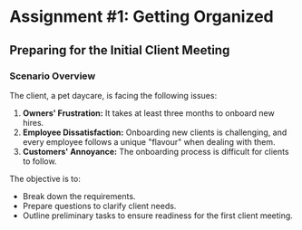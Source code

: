 # Assignment #1: Getting Organized  
## Preparing for the Initial Client Meeting  

### Scenario Overview  



The client, a pet daycare, is facing the following issues:  

1. **Owners' Frustration:** It takes at least three months to onboard new hires.  
2. **Employee Dissatisfaction:** Onboarding new clients is challenging, and every employee follows a unique "flavour" when dealing with them.  
3. **Customers' Annoyance:**  The onboarding process is difficult for clients to follow.  

The objective is to:  
- Break down the requirements.  
- Prepare questions to clarify client needs.  
- Outline preliminary tasks to ensure readiness for the first client meeting.